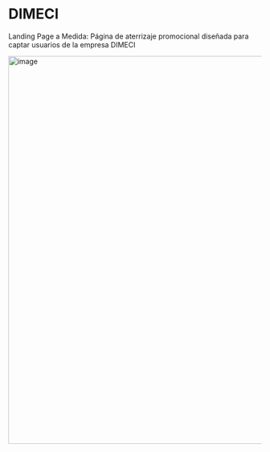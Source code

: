 # DIMECI
Landing Page a Medida: Página de aterrizaje promocional diseñada para captar usuarios de la empresa DIMECI

<img width="1587" height="773" alt="image" src="https://github.com/user-attachments/assets/1719324f-05b1-40f4-8a37-4f0dbf9aaaef" />



